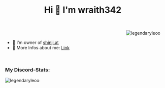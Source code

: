 <h1 align="center">Hi 👋 I'm wraith342</h1>
<p align="right" style="margin-top: 50px;"> <img src="https://komarev.com/ghpvc/?username=legendaryleoo&label=Profile%20views&color=0e75b6&style=plastic" alt="legendaryleoo" /> </p>

- 🔭 I’m owner of [shinji.at](https://shinji.at)
- 🔭 More Infos about me: [Link](https://leoohvh.de)

<br>


<h3 align="left">My Discord-Stats: </h3>
<p><img align="center" src="https://lanyard-profile-readme.vercel.app/api/351661012627226625" alt="legendaryleoo" /></p>

<br>

